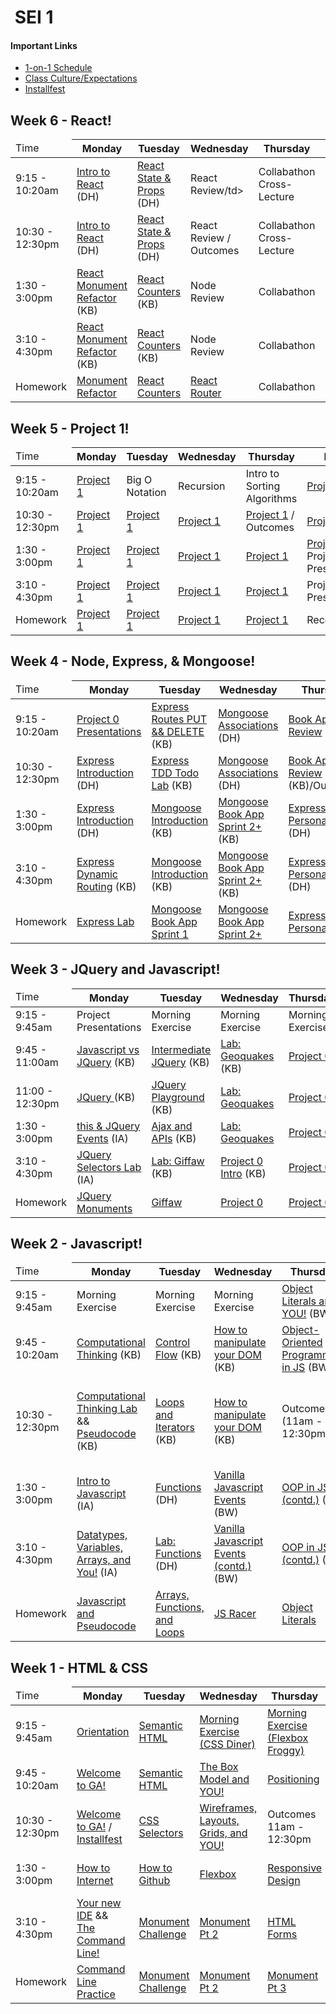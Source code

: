 <h1><img src="https://ga-dash.s3.amazonaws.com/production/assets/logo-9f88ae6c9c3871690e33280fcf557f33.png" alt="" style="max-width:100%;"></a> SEI 1</h1>

#### Important Links

- <a href="#">1-on-1 Schedule</a>
- <a href="https://git.generalassemb.ly/sf-sei-1/welcome-to-wdi">Class Culture/Expectations</a>
- <a href="https://git.generalassemb.ly/sf-sei-1/installfest">Installfest</a>

## Week 6 - React!
<table>
<thead>
<tr><td>Time</td>
<th>Monday</th>
<th>Tuesday</th>
<th>Wednesday</th>
<th>Thursday</th>
<th>Friday</th>
</tr>
</thead>
<tbody>

<tr><td>9:15 - 10:20am</td>
<td id="D5M1"><a href="https://git.generalassemb.ly/sf-sei-1/react-intro">Intro to React</a> (DH)</td>
<td id="D5M1"><a href="https://git.generalassemb.ly/sf-sei-1/react-state-and-props">React State & Props</a> (DH)</td>
<td id="D5M1">React Review/td>
<td id="D5M1">Collabathon Cross-Lecture</td>
<td id="D5M1">Collabathon</td>
</tr>

<tr><td>10:30 - 12:30pm</td>
<td id="D5M1"><a href="https://git.generalassemb.ly/sf-sei-1/react-intro">Intro to React</a> (DH)</td>
<td id="D5M1"><a href="https://git.generalassemb.ly/sf-sei-1/react-state-and-props">React State & Props</a> (DH)</td>
<td id="D5M1">React Review / Outcomes</td>
<td id="D5M1">Collabathon Cross-Lecture</td>
<td id="D5M1">Collabathon</td>
</tr>

<tr><td>1:30 - 3:00pm</td>
<td id="D5M1"><a href="https://git.generalassemb.ly/sf-sei-1/monument-react-refactor">React Monument Refactor</a> (KB)</td>
<td id="D5M1"><a href="https://git.generalassemb.ly/sf-sei-1/react-counters">React Counters </a> (KB)</td>
<td id="D5M1">Node Review</td>
<td id="D5M1">Collabathon</td>
<td id="D5M1">Collabathon</td>
</tr>

<tr><td>3:10 - 4:30pm</td>
<td id="D5M1"><a href="https://git.generalassemb.ly/sf-sei-1/monument-react-refactor">React Monument Refactor</a> (KB)</td>
<td id="D5M1"><a href="https://git.generalassemb.ly/sf-sei-1/react-counters">React Counters</a> (KB)</td>
<td id="D5M1">Node Review</td>
<td id="D5M1">Collabathon</td>
<td id="D5M1">Collabathon Presentations</td>
</tr>

<tr><td>Homework</td>
<td id="D1M1"><a href="https://git.generalassemb.ly/sf-sei-1/monument-react-refactor">Monument Refactor</a></td>
<td id="D2M1"><a href="https://git.generalassemb.ly/sf-sei-1/react-counters">React Counters</a></td>
<td id="D3M1"><a href="https://git.generalassemb.ly/sf-sei-1/react-router-intro">React Router</a></td>
<td id="D4M1">Collabathon</td>
<td id="D5M1">React</td>
</tr></tbody></table>

## Week 5 - Project 1!
<table>
<thead>
<tr><td>Time</td>
<th>Monday</th>
<th>Tuesday</th>
<th>Wednesday</th>
<th>Thursday</th>
<th>Friday</th>
</tr>
</thead>
<tbody>

<tr><td>9:15 - 10:20am</td>
<td id="D5M1"><a href="https://git.generalassemb.ly/sf-sei-1/project-01">Project 1</a></td>
<td id="D5M1">Big O Notation</td>
<td id="D5M1">Recursion</td>
<td id="D5M1">Intro to Sorting Algorithms</td>
<td id="D5M1"><a href="https://git.generalassemb.ly/sf-sei-1/project-01">Project 1</a></td>
</tr>

<tr><td>10:30 - 12:30pm</td>
<td id="D5M1"><a href="https://git.generalassemb.ly/sf-sei-1/project-01">Project 1</a></td>
<td id="D5M1"><a href="https://git.generalassemb.ly/sf-sei-1/project-01">Project 1</a></td>
<td id="D5M1"><a href="https://git.generalassemb.ly/sf-sei-1/project-01">Project 1</a></td>
<td id="D5M1"><a href="https://git.generalassemb.ly/sf-sei-1/project-01">Project 1</a> / Outcomes</td>
<td id="D5M1"><a href="https://git.generalassemb.ly/sf-sei-1/project-01">Project 1</a></td>
</tr>

<tr><td>1:30 - 3:00pm</td>
<td id="D5M1"><a href="https://git.generalassemb.ly/sf-sei-1/project-01">Project 1</a></td>
<td id="D5M1"><a href="https://git.generalassemb.ly/sf-sei-1/project-01">Project 1</a></td>
<td id="D5M1"><a href="https://git.generalassemb.ly/sf-sei-1/project-01">Project 1</a></td>
<td id="D5M1"><a href="https://git.generalassemb.ly/sf-sei-1/project-01">Project 1</a></td>
<td id="D5M1"><a href="https://git.generalassemb.ly/sf-sei-1/project-01">Project 1</a> / Project 1 Presentations</td>
</tr>

<tr><td>3:10 - 4:30pm</td>
<td id="D5M1"><a href="https://git.generalassemb.ly/sf-sei-1/project-01">Project 1</a></td>
<td id="D5M1"><a href="https://git.generalassemb.ly/sf-sei-1/project-01">Project 1</a></td>
<td id="D5M1"><a href="https://git.generalassemb.ly/sf-sei-1/project-01">Project 1</a></td>
<td id="D5M1"><a href="https://git.generalassemb.ly/sf-sei-1/project-01">Project 1</a></td>
<td id="D5M1">Project 1 Presentations</td>
</tr>

<tr><td>Homework</td>
<td id="D5M1"><a href="https://git.generalassemb.ly/sf-sei-1/project-01">Project 1</a></td>
<td id="D5M1"><a href="https://git.generalassemb.ly/sf-sei-1/project-01">Project 1</a></td>
<td id="D5M1"><a href="https://git.generalassemb.ly/sf-sei-1/project-01">Project 1</a></td>
<td id="D5M1"><a href="https://git.generalassemb.ly/sf-sei-1/project-01">Project 1</a></td>
<td id="D5M1">Recover!!!</td>
</tr></tbody></table>

## Week 4 - Node, Express, & Mongoose!
<table>
<thead>
<tr><td>Time</td>
<th>Monday</th>
<th>Tuesday</th>
<th>Wednesday</th>
<th>Thursday</th>
<th>Friday</th>
</tr>
</thead>
<tbody>
  
<tr><td>9:15 - 10:20am</td>
<td id="D1M1"><a href="https://git.generalassemb.ly/sf-sei-1/project-00">Project 0 Presentations</a></td>
<td id="D2M1"><a href="https://git.generalassemb.ly/sf-sei-1/node-express-boilerplate">Express Routes PUT && DELETE</a> (KB)</td>
<td id="D4M1"><a href="https://git.generalassemb.ly/sf-sei-1/mongoose-associations">Mongoose Associations</a> (DH)</td>
<td id="D4M1"><a href="https://git.generalassemb.ly/sf-sei-1/mongoose-book-app">Book App Review</a> (KB)</td>
<td id="D5M1">Review (KB)</td>
</tr>

<tr><td>10:30 - 12:30pm</td>
<td id="D2M1"><a href="https://git.generalassemb.ly/sf-sei-1/express-intro">Express Introduction</a> (DH)</td>
<td id="D3M1"><a href="https://git.generalassemb.ly/sf-sei-1/express-tdd-todo-api">Express TDD Todo Lab</a> (KB)</td>
<td id="D4M1"><a href="https://git.generalassemb.ly/sf-sei-1/mongoose-associations">Mongoose Associations</a> (DH)</td>
<td id="D4M1"><a href="https://git.generalassemb.ly/sf-sei-1/mongoose-book-app">Book App Review</a> (KB)/Outcomes</td>
<td id="D5M1"><a href="https://git.generalassemb.ly/sf-sei-1/project-01">Project 1</a> (KB)</td>
</tr>

<tr><td>1:30 - 3:00pm</td>
<td id="D2M1"><a href="https://git.generalassemb.ly/sf-sei-1/express-intro">Express Introduction</a> (DH)</td>
<td id="D2M1"><a href="https://git.generalassemb.ly/sf-sei-1/mongoose-intro">Mongoose Introduction</a> (KB)</td>
<td id="D4M1"><a href="https://git.generalassemb.ly/sf-sei-1/mongoose-book-app">Mongoose Book App Sprint 2+</a> (KB)</td>
<td id="D5M1"><a href="https://git.generalassemb.ly/sf-sei-1/express-personal-api">Express Personal API</a> (DH)</td>
<td id="D5M1"><a href="https://git.generalassemb.ly/sf-sei-1/project-01">Project 1</a></td>
</tr>

<tr><td>3:10 - 4:30pm</td>
<td id="D2M1"><a href="https://git.generalassemb.ly/sf-sei-1/express-dynamic-routes">Express Dynamic Routing</a> (KB)</td>
<td id="D2M1"><a href="https://git.generalassemb.ly/sf-sei-1/mongoose-intro">Mongoose Introduction</a> (KB)</td>
<td id="D4M1"><a href="https://git.generalassemb.ly/sf-sei-1/mongoose-book-app">Mongoose Book App Sprint 2+</a> (KB)</td>
<td id="D5M1"><a href="https://git.generalassemb.ly/sf-sei-1/express-personal-api">Express Personal API</a> (DH)</td>
<td id="D5M1"><a href="https://git.generalassemb.ly/sf-sei-1/project-01">Project 1</a></td>
</tr>

<tr><td>Homework</td>
<td id="D2M1"><a href="https://git.generalassemb.ly/sf-sei-1/express-intro-lab">Express Lab</a></td>
<td id="D2M1"><a href="https://git.generalassemb.ly/sf-sei-1/mongoose-book-app">Mongoose Book App Sprint 1</a></td>
<td id="D2M1"><a href="https://git.generalassemb.ly/sf-sei-1/mongoose-book-app">Mongoose Book App Sprint 2+</a></td>
<td id="D5M1"><a href="https://git.generalassemb.ly/sf-sei-1/express-personal-api">Express Personal API</a></td>
<td id="D5M1"><a href="https://git.generalassemb.ly/sf-sei-1/project-01">Project 1</a></td>
</tr></tbody></table>


## Week 3 - JQuery and Javascript!
<table>
<thead>
<tr><td>Time</td>
<th>Monday</th>
<th>Tuesday</th>
<th>Wednesday</th>
<th>Thursday</th>
<th>Friday</th>
</tr>
</thead>
<tbody>

<tr><td>9:15 - 9:45am</td>
<td>Project Presentations</td>
<td>Morning Exercise</td>
<td>Morning Exercise</td>
<td>Morning Exercise</td>
<td>Review (KB)</td>
</tr>

<tr><td>9:45 - 11:00am</td>
<td><a href="https://git.generalassemb.ly/sf-sei-1/jquery-vs-javascript">Javascript vs JQuery</a> (KB)</td>
<td><a href="https://git.generalassemb.ly/sf-sei-1/intermediate-jquery">Intermediate JQuery</a> (KB)</td>
<td><a href="https://git.generalassemb.ly/sf-sei-1/jquery-geoquakes-lab">Lab: Geoquakes</a> (KB)</td>
<td><a href="https://git.generalassemb.ly/sf-sei-1/project-00">Project 0</a></td>
<td><a href="https://git.generalassemb.ly/sf-sei-1/project-00">Project 0</a></td>
</tr>

<tr><td>11:00 - 12:30pm</td>
<td><a href="https://git.generalassemb.ly/sf-sei-1/intro-to-jquery">JQuery </a> (KB)</td>
<td><a href="https://git.generalassemb.ly/sf-sei-1/jquery-playground-lab">JQuery Playground</a> (KB)</td>
<td><a href="https://git.generalassemb.ly/sf-sei-1/jquery-geoquakes-lab">Lab: Geoquakes</a></td>
<td><a href="https://git.generalassemb.ly/sf-sei-1/project-00">Project 0</a></td>
<td><a href="https://git.generalassemb.ly/sf-sei-1/project-00">Project 0</a></td>
</tr>

<tr><td>1:30 - 3:00pm</td>
<td><a href="https://git.generalassemb.ly/sf-sei-1/jquery-events">this & JQuery Events</a> (IA)</td>
<td><a href="https://git.generalassemb.ly/sf-sei-1/jquery-ajax-apis">Ajax and APIs</a> (KB)</td>
<td><a href="https://git.generalassemb.ly/sf-sei-1/jquery-geoquakes-lab">Lab: Geoquakes</a></td>
<td><a href="https://git.generalassemb.ly/sf-sei-1/project-00">Project 0</a></td>
<td><a href="https://git.generalassemb.ly/sf-sei-1/project-00">Project 0</a></td>
</tr>

<tr><td>3:10 - 4:30pm</td>
<td><a href="https://git.generalassemb.ly/sf-sei-1/jquery-selector-lab">JQuery Selectors Lab</a> (IA)</td>
<td><a href="https://git.generalassemb.ly/sf-sei-1/giffaw">Lab: Giffaw</a> (KB)</td>
<td><a href="https://git.generalassemb.ly/sf-sei-1/project-00">Project 0 Intro</a> (KB)</td>
<td><a href="https://git.generalassemb.ly/sf-sei-1/project-00">Project 0</a></td>
<td><a href="https://git.generalassemb.ly/sf-sei-1/project-00">Project 0</a></td>
</tr>

<tr><td>Homework</td>
<td><a href="https://git.generalassemb.ly/sf-sei-1/jquery-monument-landing-page-hw">JQuery Monuments</a></td>
<td><a href="https://git.generalassemb.ly/sf-sei-1/giffaw">Giffaw</a></td>
<td><a href="https://git.generalassemb.ly/sf-sei-1/project-00">Project 0</a></td>
<td><a href="https://git.generalassemb.ly/sf-sei-1/project-00">Project 0</a></td>
<td><a href="https://git.generalassemb.ly/sf-sei-1/project-00">Project 0</a></td>
</tr></tbody></table>

## Week 2 - Javascript!
<table>
<thead>
<tr><td>Time</td>
<th>Monday</th>
<th>Tuesday</th>
<th>Wednesday</th>
<th>Thursday</th>
<th>Friday</th>
</tr>
</thead>
<tbody>

<tr><td>9:15 - 9:45am</td>
<td>Morning Exercise</td>
<td>Morning Exercise</td>
<td>Morning Exercise</td>
<td><a href="https://git.generalassemb.ly/sf-sei-1/js-objects">Object Literals and YOU!</a> (BW)</td>
<td>Review (KB)</td>
</tr>

<tr><td>9:45 - 10:20am</td>
<td><a href="https://git.generalassemb.ly/sf-sei-1/computational-thinking">Computational Thinking</a> (KB)</td>
<td><a href="https://git.generalassemb.ly/sf-sei-1/js-control-flow">Control Flow</a> (KB)</td>
<td><a href="https://git.generalassemb.ly/sf-sei-1/dom-manipulation">How to manipulate your DOM</a> (KB)</td>
<td><a href="https://git.generalassemb.ly/sf-sei-1/oop-in-js">Object-Oriented Programming in JS</a> (BW)</td>
<td><a href="https://git.generalassemb.ly/sf-sei-1/dev-tools-debugging">Chrome Dev Tools (Pt. 1)</a></td>
</tr>

<tr><td>10:30 - 12:30pm</td>
<td><a href="https://git.generalassemb.ly/sf-sei-1/computational-thinking-lab">Computational Thinking Lab</a> && <a href="https://git.generalassemb.ly/sf-sei-1/pseudocode">Pseudocode</a> (KB)</td>
<td><a href="https://git.generalassemb.ly/sf-sei-1/js-loops-iterators">Loops and Iterators</a> (KB)</td>
<td><a href="https://git.generalassemb.ly/sf-sei-1/dom-manipulation">How to manipulate your DOM</a> (KB)</td>
<td>Outcomes (11am - 12:30pm)</td>
<td><a href="https://git.generalassemb.ly/sf-sei-1/dev-tools-debugging-pt2">Chrome Dev Tools (Pt. 2)</a> (DH) && <a href="https://git.generalassemb.ly/sf-sei-1/javascript-koans">Javascript Koans</a> (DH)</td>
</tr>

<tr><td>1:30 - 3:00pm</td>
<td><a href="https://git.generalassemb.ly/sf-sei-1/intro-js">Intro to Javascript</a> (IA)</td>
<td><a href="https://git.generalassemb.ly/sf-sei-1/js-functions">Functions</a> (DH)</td>
<td><a href="https://git.generalassemb.ly/sf-sei-1/js-events-1">Vanilla Javascript Events</a> (BW)</td>
<td><a href="https://git.generalassemb.ly/sf-sei-1/oop-in-js">OOP in JS (contd.)</a> (KB)</td>
<td><a href="https://git.generalassemb.ly/sf-sei-1/week-two-project">Weekend Project</a> (KB)</td>
</tr>

<tr><td>3:10 - 4:30pm</td>
<td><a href="https://git.generalassemb.ly/sf-sei-1/data-types-and-variables">Datatypes, Variables, Arrays, and You!</a> (IA)</td>
<td><a href="https://git.generalassemb.ly/sf-sei-1/js-functions-lab">Lab: Functions</a> (DH)</td>
<td><a href="https://git.generalassemb.ly/sf-sei-1/js-events-1">Vanilla Javascript Events (contd.)</a> (BW)</td>
<td><a href="https://git.generalassemb.ly/sf-sei-1/oop-in-js">OOP in JS (contd.)</a> (KB)</td>
<td><a href="https://git.generalassemb.ly/sf-sei-1/week-two-project">Weekend Project</a> (KB)</td>
</tr>

<tr><td>Homework</td>
<td><a href="https://git.generalassemb.ly/sf-sei-1/hw-js-and-pseudocode">Javascript and Pseudocode</a></td>
<td><a href="https://git.generalassemb.ly/sf-sei-1/js-arrays-functions-loops-hw">Arrays, Functions, and Loops</a></td>
<td><a href="https://git.generalassemb.ly/sf-sei-1/js-racer-game-lab">JS Racer</a></td>
<td><a href="https://git.generalassemb.ly/sf-sei-1/hw-js-objects">Object Literals</a></td>
<td><a href="https://git.generalassemb.ly/sf-sei-1/week-two-project">Weekend Project</a></td>
</tr></tbody></table>

## Week 1 - HTML & CSS
<table>
<thead>
<tr><td>Time</td>
<th>Monday</th>
<th>Tuesday</th>
<th>Wednesday</th>
<th>Thursday</th>
<th>Friday</th>
</tr>
</thead>
<tbody>

<tr><td>9:15 - 9:45am</td>
<td><a href="#">Orientation</a></td>
<td><a href="https://git.generalassemb.ly/sf-sei-1/semantic-html">Semantic HTML</a></td>
<td><a href="http://flukeout.github.io/">Morning Exercise (CSS Diner)</a></td>
<td><a href="https://flexboxfroggy.com/">Morning Exercise (Flexbox Froggy)</a></td>
<td>Review</td>
</tr>

<tr><td>9:45 - 10:20am</td>
<td><a href="https://git.generalassemb.ly/sf-sei-1/welcome-to-wdi">Welcome to GA!</a></td>
<td><a href="https://git.generalassemb.ly/sf-sei-1/semantic-html">Semantic HTML</a></td>
<td><a href="https://git.generalassemb.ly/sf-sei-1/box-model">The Box Model and YOU!</a></td>
<td><a href="https://git.generalassemb.ly/sf-sei-1/positioning">Positioning</a></td>
<td>WTF just happened?</td>
</tr>

<tr><td>10:30 - 12:30pm</td>
<td><a href="https://git.generalassemb.ly/sf-sei-1/welcome-to-wdi">Welcome to GA!</a> / <a href="https://git.generalassemb.ly/sf-sei-1/installfest">Installfest</a></td>
<td><a href="https://git.generalassemb.ly/sf-sei-1/css-selector-basics">CSS Selectors</a></td>
<td><a href="https://git.generalassemb.ly/sf-sei-1/wireframes-layouts-grid-systems">Wireframes, Layouts, Grids, and YOU!</a></td>
<td>Outcomes<br />11am - 12:30pm</td>
<td><a href="https://git.generalassemb.ly/sf-sei-1/fonts-ems">Fonts && Ems</a></td>
</tr>

<tr><td>1:30 - 3:00pm</td>
<td><a href="https://git.generalassemb.ly/sf-sei-1/the-client-server-and-you">How to Internet</a></td>
<td><a href="https://git.generalassemb.ly/sf-sei-1/git-github-foundations">How to Github</a></td>
<td><a href="https://git.generalassemb.ly/sf-sei-1/css-flexbox">Flexbox</a></td>
<td><a href="https://git.generalassemb.ly/sf-sei-1/responsive-design">Responsive Design</a></td>
<td><a href="https://git.generalassemb.ly/sf-sei-1/css-animation">Transitions and Animations</a></td>
</tr>

<tr><td>3:10 - 4:30pm</td>
<td><a href="https://git.generalassemb.ly/sf-sei-1/ide-overview">Your new IDE</a> && <a href="https://git.generalassemb.ly/sf-sei-1/os-navigation-terminal">The Command Line!</a></td>
<td><a href="https://git.generalassemb.ly/sf-sei-1/mockup-html-css-lab">Monument Challenge</a></td>
<td><a href="https://git.generalassemb.ly/sf-sei-1/design-css-challenge-lab">Monument Pt 2</a></td>
<td><a href="https://git.generalassemb.ly/sf-sei-1/forms-html">HTML Forms</a></td>
<td><a href="https://git.generalassemb.ly/sf-sei-1/week-one-project">Monument Weekend Project</a></td>
</tr>

<tr><td>Homework</td>
<td><a href="https://git.generalassemb.ly/sf-sei-1/command-line-practice">Command Line Practice</a></td>
<td><a href="https://git.generalassemb.ly/sf-sei-1/mockup-html-css-lab">Monument Challenge</a></td>
<td><a href="https://git.generalassemb.ly/sf-sei-1/design-css-challenge-lab">Monument Pt 2</a></td>
<td><a href="https://git.generalassemb.ly/sf-sei-1/monument-mockup">Monument Pt 3</a></td>
<td><a href="https://git.generalassemb.ly/sf-sei-1/week-one-project">Monument Weekend Project</a></td>
</tr></tbody></table>
